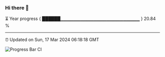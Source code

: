### Hi there 👋

⏳ Year progress { ██████▁▁▁▁▁▁▁▁▁▁▁▁▁▁▁▁▁▁▁▁▁▁▁▁ } 20.84 %

---

⏰ Updated on Sun, 17 Mar 2024 06:18:18 GMT

![Progress Bar CI](https://github.com/liununu/liununu/workflows/Progress%20Bar%20CI/badge.svg)
